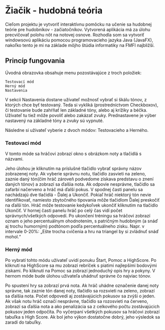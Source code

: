# Žiačik - hudobná teória

Cieľom projektu je vytvoriť interaktívnu pomôcku na učenie sa hudobnej teórie pre hudobníkov - začiatočníkov. Vytvorená aplikácia má za úlohu precvičovať polohu nôt na notovej osnove. Rozhodla som sa vytvoriť windowsovú aplikáciu pomocou programovacieho jazyka Java (JavaFX), nakoľko tento je mi na základe môjho štúdia informatiky na FMFI najbližší. 

## Princíp fungovania

Úvodná obrazovka obsahuje menu pozostávajúce z troch položiek:

    Testovací mód
    Herný mód
    Nastavenia

V sekcii Nastavenia dostane užívateľ možnosť vybrať si škálu tónov, z ktorých chce byť testovaný. Teda si vykliká (prostredníctvom Checkboxov), či testovanie bude zahŕňať len základné tóny, alebo aj krížiky a béčka. Užívateľ tu tiež môže povoliť alebo zakázať zvuky. Prednastavene je výber nastavený na základné tóny a zvuky sú vypnuté.

Následne si užívateľ vyberie z dvoch módov: Testovacieho a Herného.
### Testovací mód

V tomto móde sa hráčovi zobrazí okno s obrázkom noty a tlačidlá s názvami.

Jeho úlohou je kliknutím na príslušné tlačidlo vybrať správny názov zobrazenej noty. Ak vyberie správnu notu, tlačidlo zasvieti na zeleno, zaznie daný tón(čím hráč zároveň podvedome získava predstavu o znení daných tónov) a zobrazí sa ďalšia nota. Ak odpovie nesprávne, tlačidlo sa zafarbí načerveno a hráč má ďalší pokus. V spodnej časti panelu sa nachádzajú dve tlačidlá - Ďalej a Ukončiť. Pokiaľ hráč niektorý tón nevie identifikovať, namiesto zbytočného tipovania môže tlačidlom Ďalej preskočiť na ďalší tón. Hráč môže testovanie kedykoľvek ukončiť kliknutím na tlačidlo Ukončiť. V hornej časti panelu hráč po celý čas vidí počet správnych/všetkých odpovedí. Po ukončení tréningu sa hráčovi zobrazí oznam o jeho percentuálnym ohodnotením, s patričným hudobným (a snáď aj trochu humorným) podtónom podľa percentuálneho zisku. Napr. v intervale 0-20%: „Ešte trocha cvičenia a hru na triangel by si zvládnuť snáď mohol.“


### Herný mód

Po vybratí tohto módu užívateľ uvidí ponuku Štart, Pomoc a HighScore. Po kliknutí na HighScore sa mu zobrazí rebríček s piatimi najlepšími bodovými ziskami. Po kliknutí na Pomoc sa zobrazí jednoduchý opis hry a pokyny. V hernom móde bude úlohou užívateľa uhádnuť správne čo najviac tónov.

Po spustení hry sa zobrazí prvá nota. Ak hráč uhádne označenie danej noty správne, tak zaznie tón danej noty, tlačidlo sa rozsvieti na zeleno, zobrazí sa ďalšia nota. Počet odpovedí aj zostávajúcich pokusov sa zvýši o jeden. Ak však notu hráč označí nesprávne, tlačidlo sa rozosvieti na červeno, zobrazí sa ďalšia nota a ako penalizácia sa z celkového počtu zostávajúcich pokusov jeden odpočíta. Po vyčerpaní všetkých pokusov sa hráčovi zobrazí tabuľka s High Score. Ak bol jeho výkon dostatočne dobrý, jeho výsledok sa zaradí do tabuľky.

